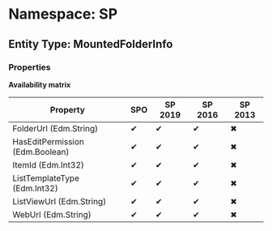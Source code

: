 # Namespace: SP

## Entity Type: MountedFolderInfo

### Properties

**Availability matrix**

Property | SPO | SP 2019 | SP 2016 | SP 2013
----------|-----|---------|---------|--------
FolderUrl (Edm.String) | ✔ | ✔ | ✔ | ✖
HasEditPermission (Edm.Boolean) | ✔ | ✔ | ✔ | ✖
ItemId (Edm.Int32) | ✔ | ✔ | ✔ | ✖
ListTemplateType (Edm.Int32) | ✔ | ✔ | ✔ | ✖
ListViewUrl (Edm.String) | ✔ | ✔ | ✔ | ✖
WebUrl (Edm.String) | ✔ | ✔ | ✔ | ✖

